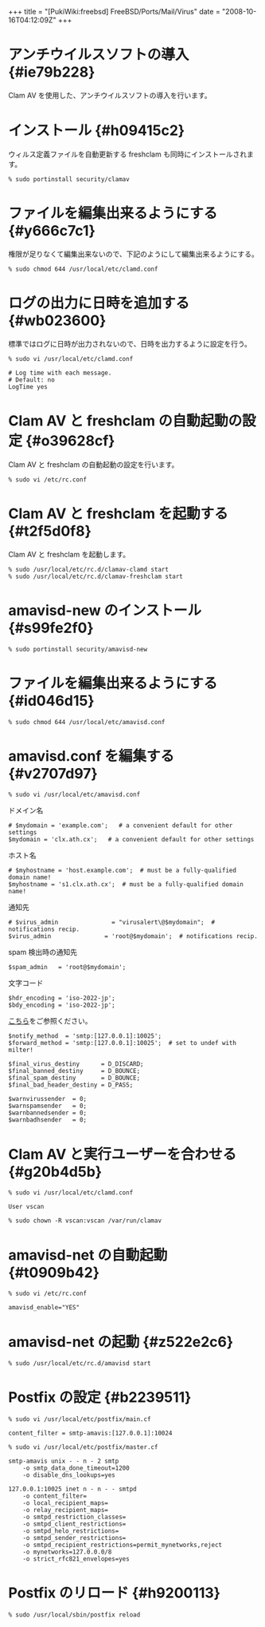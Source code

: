 +++
title = "[PukiWiki:freebsd] FreeBSD/Ports/Mail/Virus"
date = "2008-10-16T04:12:09Z"
+++


# アンチウイルスソフトの導入  {#ie79b228}
Clam AV を使用した、アンチウイルスソフトの導入を行います。

# インストール  {#h09415c2}
ウィルス定義ファイルを自動更新する freshclam も同時にインストールされます。


```
% sudo portinstall security/clamav

```

# ファイルを編集出来るようにする  {#y666c7c1}
権限が足りなくて編集出来ないので、下記のようにして編集出来るようにする。


```
% sudo chmod 644 /usr/local/etc/clamd.conf

```

# ログの出力に日時を追加する  {#wb023600}
標準ではログに日時が出力されないので、日時を出力するように設定を行う。


```
% sudo vi /usr/local/etc/clamd.conf

# Log time with each message.
# Default: no
LogTime yes

```

# Clam AV と freshclam の自動起動の設定  {#o39628cf}
Clam AV と freshclam の自動起動の設定を行います。


```
% sudo vi /etc/rc.conf

```

# Clam AV と freshclam を起動する  {#t2f5d0f8}
Clam AV と freshclam を起動します。


```
% sudo /usr/local/etc/rc.d/clamav-clamd start
% sudo /usr/local/etc/rc.d/clamav-freshclam start

```

# amavisd-new のインストール  {#s99fe2f0}


```
% sudo portinstall security/amavisd-new

```

# ファイルを編集出来るようにする  {#id046d15}


```
% sudo chmod 644 /usr/local/etc/amavisd.conf

```

# amavisd.conf を編集する  {#v2707d97}


```
% sudo vi /usr/local/etc/amavisd.conf

```

ドメイン名

```
# $mydomain = 'example.com';   # a convenient default for other settings
$mydomain = 'clx.ath.cx';   # a convenient default for other settings

```

ホスト名

```
# $myhostname = 'host.example.com';  # must be a fully-qualified domain name!
$myhostname = 's1.clx.ath.cx';  # must be a fully-qualified domain name!

```

通知先

```
# $virus_admin               = "virusalert\@$mydomain";  # notifications recip.
$virus_admin               = 'root@$mydomain';  # notifications recip.

```

spam 検出時の通知先

```
$spam_admin   = 'root@$mydomain';
```

文字コード

```
$hdr_encoding = 'iso-2022-jp';
$bdy_encoding = 'iso-2022-jp';

```

[こちら](http://www.crimson-snow.net/hmsvr/bsd/maild/clamav.html "こちら")をご参照ください。

```
$notify_method  = 'smtp:[127.0.0.1]:10025';
$forward_method = 'smtp:[127.0.0.1]:10025';  # set to undef with milter!

$final_virus_destiny      = D_DISCARD;
$final_banned_destiny     = D_BOUNCE;
$final_spam_destiny       = D_BOUNCE;
$final_bad_header_destiny = D_PASS;

$warnvirussender  = 0;
$warnspamsender   = 0;
$warnbannedsender = 0;
$warnbadhsender   = 0;

```

# Clam AV と実行ユーザーを合わせる  {#g20b4d5b}


```
% sudo vi /usr/local/etc/clamd.conf

User vscan

% sudo chown -R vscan:vscan /var/run/clamav

```

# amavisd-net の自動起動  {#t0909b42}


```
% sudo vi /etc/rc.conf

amavisd_enable="YES"

```

# amavisd-net の起動  {#z522e2c6}


```
% sudo /usr/local/etc/rc.d/amavisd start

```

# Postfix の設定  {#b2239511}


```
% sudo vi /usr/local/etc/postfix/main.cf

content_filter = smtp-amavis:[127.0.0.1]:10024

% sudo vi /usr/local/etc/postfix/master.cf

smtp-amavis unix - - n - 2 smtp
	-o smtp_data_done_timeout=1200
	-o disable_dns_lookups=yes

127.0.0.1:10025 inet n - n - - smtpd
	-o content_filter=
	-o local_recipient_maps=
	-o relay_recipient_maps=
	-o smtpd_restriction_classes=
	-o smtpd_client_restrictions=
	-o smtpd_helo_restrictions=
	-o smtpd_sender_restrictions=
	-o smtpd_recipient_restrictions=permit_mynetworks,reject
	-o mynetworks=127.0.0.0/8
	-o strict_rfc821_envelopes=yes

```

# Postfix のリロード  {#h9200113}


```
% sudo /usr/local/sbin/postfix reload
```

